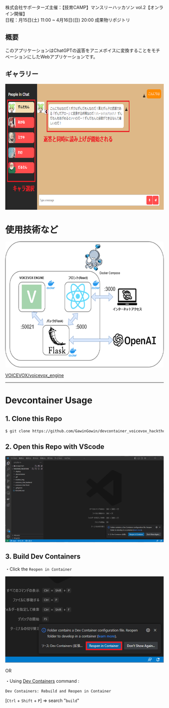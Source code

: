 株式会社サポーターズ主催：【技育CAMP】マンスリーハッカソン vol.2【オンライン開催】<br>
日程：月15日(土) 11:00 ~ 4月16日(日) 20:00
成果物リポジトリ


## 概要
このアプリケーションはChatGPTの返答をアニメボイスに変換することをモチベーションにしたWebアプリケーションです。

## ギャラリー
<p align="center">
<img src=readme_img/talkScreenComment.png height=400/>
</p>


# 使用技術など
<p align="center">
<img src=readme_img/map.png height=400/>
</p>

[VOICEVOX/voicevox_engine](https://github.com/VOICEVOX/voicevox_engine)

<hr>

# Devcontainer Usage

## 1. Clone this Repo
~~~sh
$ git clone https://github.com/GawinGowin/devcontainer_voicevox_hackthon
~~~

## 2. Open this Repo with VScode
![screen](/readme_img/screenshot.png)


## 3. Build Dev Containers
・Click the `Reopen in Container`

![screen](/readme_img/button.png)

OR

・Using [Dev Containers](https://marketplace.visualstudio.com/items?itemName=ms-vscode-remote.remote-containers) command : 
~~~
Dev Containers: Rebuild and Reopen in Container
~~~

[`Ctrl` + `Shift` + `P`] => search "`build`"
